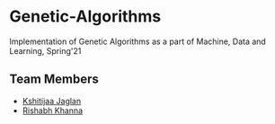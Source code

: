 # Genetic-Algorithms
Implementation of Genetic Algorithms as a part of Machine, Data and Learning, Spring'21

## Team Members
- [Kshitijaa Jaglan](https://github.com/deutranium)
- [Rishabh Khanna](https://github.com/kyabacchahai)
